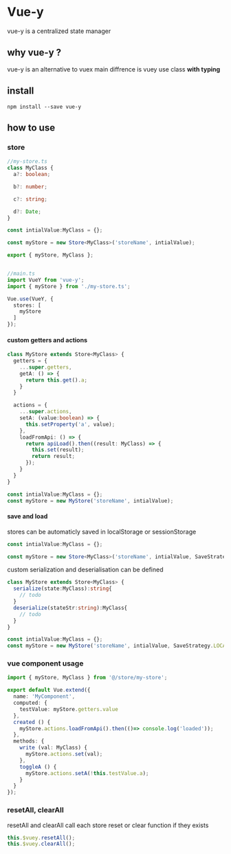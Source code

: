 # Vue-y

vue-y is a centralized state manager

## why vue-y ?

vue-y is an alternative to vuex
main diffrence is vuey use class **with typing**

## install

`npm install --save vue-y`

## how to use

### store

```ts
//my-store.ts
class MyClass {
  a?: boolean;

  b?: number;

  c?: string;

  d?: Date;
}

const intialValue:MyClass = {};

const myStore = new Store<MyClass>('storeName', intialValue);

export { myStore, MyClass };


//main.ts
import VueY from 'vue-y';
import { myStore } from './my-store.ts';

Vue.use(VueY, {
  stores: [
    myStore
  ]
});
```

#### custom getters and actions

```ts
class MyStore extends Store<MyClass> {
  getters = {
    ...super.getters,
    getA: () => {
      return this.get().a;
    }
  }

  actions = {
    ...super.actions,
    setA: (value:boolean) => {
      this.setProperty('a', value);
    },
    loadFromApi: () => {
      return apiLoad().then((result: MyClass) => {
        this.set(result);
        return result;
      });
    }
  }
}

const intialValue:MyClass = {};
const myStore = new MyStore('storeName', intialValue);
```

#### save and load

stores can be automaticly saved in localStorage or sessionStorage

```ts
const intialValue:MyClass = {};

const myStore = new Store<MyClass>('storeName', intialValue, SaveStrategy.SESSION);
```

custom serialization and deserialisation can be defined

```ts
class MyStore extends Store<MyClass> {
  serialize(state:MyClass):string{
    // todo
  }
  deserialize(stateStr:string):MyClass{
    // todo
  }
}

const intialValue:MyClass = {};
const myStore = new MyStore('storeName', intialValue, SaveStrategy.LOCAL);
```

### vue component usage

```ts
import { myStore, MyClass } from '@/store/my-store';

export default Vue.extend({
  name: 'MyComponent',
  computed: {
    testValue: myStore.getters.value
  },
  created () {
    myStore.actions.loadFromApi().then(()=> console.log('loaded'));
  },
  methods: {
    write (val: MyClass) {
      myStore.actions.set(val);
    },
    toggleA () {
      myStore.actions.setA(!this.testValue.a);
    }
  }
});
```

### resetAll, clearAll

resetAll and clearAll call each store reset or clear function if they exists

```ts
this.$vuey.resetAll();
this.$vuey.clearAll();
```